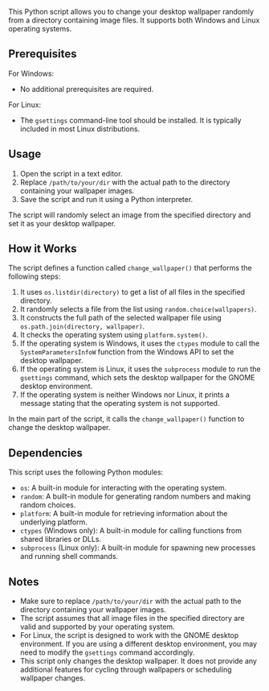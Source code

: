 This Python script allows you to change your desktop wallpaper randomly from a directory containing image files. It supports both Windows and Linux operating systems.

## Prerequisites

For Windows:
- No additional prerequisites are required.

For Linux:
- The `gsettings` command-line tool should be installed. It is typically included in most Linux distributions.

## Usage

1. Open the script in a text editor.
2. Replace `/path/to/your/dir` with the actual path to the directory containing your wallpaper images.
3. Save the script and run it using a Python interpreter.

The script will randomly select an image from the specified directory and set it as your desktop wallpaper.

## How it Works

The script defines a function called `change_wallpaper()` that performs the following steps:

1. It uses `os.listdir(directory)` to get a list of all files in the specified directory.
2. It randomly selects a file from the list using `random.choice(wallpapers)`.
3. It constructs the full path of the selected wallpaper file using `os.path.join(directory, wallpaper)`.
4. It checks the operating system using `platform.system()`.
5. If the operating system is Windows, it uses the `ctypes` module to call the `SystemParametersInfoW` function from the Windows API to set the desktop wallpaper.
6. If the operating system is Linux, it uses the `subprocess` module to run the `gsettings` command, which sets the desktop wallpaper for the GNOME desktop environment.
7. If the operating system is neither Windows nor Linux, it prints a message stating that the operating system is not supported.

In the main part of the script, it calls the `change_wallpaper()` function to change the desktop wallpaper.

## Dependencies

This script uses the following Python modules:

- `os`: A built-in module for interacting with the operating system.
- `random`: A built-in module for generating random numbers and making random choices.
- `platform`: A built-in module for retrieving information about the underlying platform.
- `ctypes` (Windows only): A built-in module for calling functions from shared libraries or DLLs.
- `subprocess` (Linux only): A built-in module for spawning new processes and running shell commands.

## Notes

- Make sure to replace `/path/to/your/dir` with the actual path to the directory containing your wallpaper images.
- The script assumes that all image files in the specified directory are valid and supported by your operating system.
- For Linux, the script is designed to work with the GNOME desktop environment. If you are using a different desktop environment, you may need to modify the `gsettings` command accordingly.
- This script only changes the desktop wallpaper. It does not provide any additional features for cycling through wallpapers or scheduling wallpaper changes.
